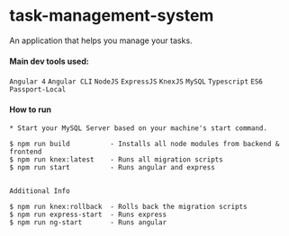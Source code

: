 # task-management-system
An application that helps you manage your tasks.


#### Main dev tools used:
`Angular 4` `Angular CLI` `NodeJS` `ExpressJS` `KnexJS` `MySQL` `Typescript` `ES6` `Passport-Local`


#### How to run
```
* Start your MySQL Server based on your machine's start command. 

$ npm run build          - Installs all node modules from backend & frontend
$ npm run knex:latest    - Runs all migration scripts
$ npm run start          - Runs angular and express


Additional Info

$ npm run knex:rollback  - Rolls back the migration scripts
$ npm run express-start  - Runs express
$ npm run ng-start       - Runs angular
```